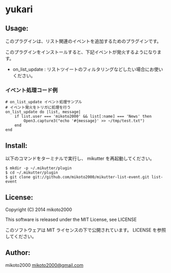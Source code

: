 yukari
======

Usage:
------

このプラグインは、リスト関連のイベントを追加するためのプラグインです。

このプラグインをインストールすると、下記イベントが発火するようになります。

- on_list_update : リストツイートのフィルタリングなどしたい場合にお使いください。

### イベント処理コード例

~~~ { .rb }
# on_list_update イベント処理サンプル
# イベント発火をトリガに処理を行う
on_list_update do |list, message|
    if list.user === 'mikoto2000' && list[:name] === 'News' then
        Open3.capture3("echo '#{message}' >> ~/tmp/test.txt")
    end
end
~~~

Install:
--------

以下のコマンドをターミナルで実行し、 mikutter を再起動してください。

~~~ { .sh }
$ mkdir -p ~/.mikutter/plugin
$ cd ~/.mikutter/plugin
$ git clone git://github.com/mikoto2000/mikutter-list-event.git list-event
~~~

License:
--------

Copyright (C) 2014 mikoto2000

This software is released under the MIT License, see LICENSE

このソフトウェアは MIT ライセンスの下で公開されています。 LICENSE を参照してください。

Author:
-------

mikoto2000 <mikoto2000@gmail.com>

